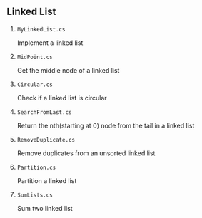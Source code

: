 ## Linked List

1. `MyLinkedList.cs`

   Implement a linked list

2. `MidPoint.cs`

   Get the middle node of a linked list

3. `Circular.cs`

   Check if a linked list is circular

4. `SearchFromLast.cs`

   Return the nth(starting at 0) node from the tail in a linked list

5. `RemoveDuplicate.cs`

   Remove duplicates from an unsorted linked list

6. `Partition.cs`

   Partition a linked list

7. `SumLists.cs`

   Sum two linked list

